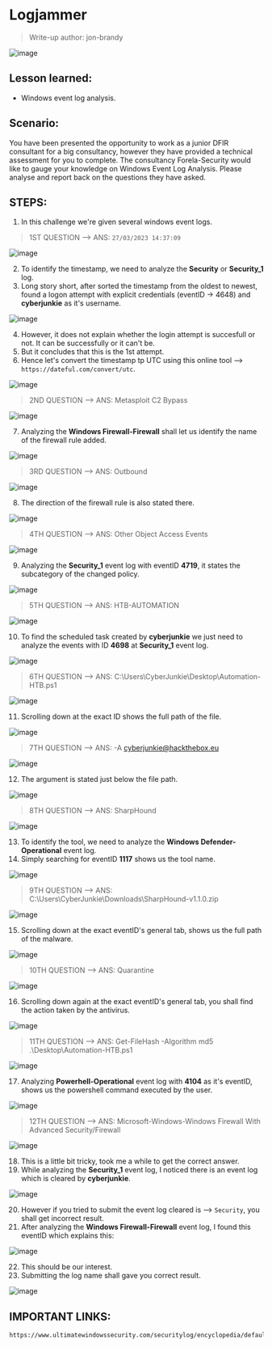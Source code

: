 # Logjammer
> Write-up author: jon-brandy

![image](https://github.com/jon-brandy/hackthebox/assets/70703371/7f39ebc6-1bf6-4352-8165-e19d86fb2006)

## Lesson learned:
- Windows event log analysis.

## Scenario:
<p align="justify">

You have been presented the opportunity to work as a junior DFIR consultant for a big consultancy, however they have provided a technical assessment for you to complete. 
The consultancy Forela-Security would like to gauge your knowledge on Windows Event Log Analysis. Please analyse and report back on the questions they have asked.

</p>

## STEPS:
1. In this challenge we're given several windows event logs. 

> 1ST QUESTION --> ANS: `27/03/2023 14:37:09`

![image](https://github.com/jon-brandy/hackthebox/assets/70703371/5a0b7dda-6ffa-4234-a8dc-d606ffca3564)


2. To identify the timestamp, we need to analyze the **Security** or **Security_1** log.
3. Long story short, after sorted the timestamp from the oldest to newest, found a logon attempt with explicit credentials (eventID -> 4648) and **cyberjunkie** as it's username.

![image](https://github.com/jon-brandy/hackthebox/assets/70703371/2d1e7efa-7b4f-4036-a646-53c5b9f7d08e)


4. However, it does not explain whether the login attempt is succesfull or not. It can be successfully or it can't be.
5. But it concludes that this is the 1st attempt.
6. Hence let's convert the timestamp tp UTC using this online tool --> `https://dateful.com/convert/utc`.

![image](https://github.com/jon-brandy/hackthebox/assets/70703371/86b45242-3f52-4ed0-a1b9-f831f87cddf6)


> 2ND QUESTION --> ANS: Metasploit C2 Bypass

![image](https://github.com/jon-brandy/hackthebox/assets/70703371/333779a9-2bff-4554-84c7-f79130644319)

7. Analyzing the **Windows Firewall-Firewall** shall let us identify the name of the firewall rule added. 


![image](https://github.com/jon-brandy/hackthebox/assets/70703371/0a9605c0-f6e1-46a8-acdc-f26ddd521d37)



> 3RD QUESTION --> ANS: Outbound

![image](https://github.com/jon-brandy/hackthebox/assets/70703371/5f880250-44d7-4ad9-aa5f-0838a36845e9)


8. The direction of the firewall rule is also stated there.

![image](https://github.com/jon-brandy/hackthebox/assets/70703371/036c6743-c20e-427d-9d64-c697ca9015d5)


> 4TH QUESTION --> ANS: Other Object Access Events

![image](https://github.com/jon-brandy/hackthebox/assets/70703371/20348858-350d-47ed-89c5-136bf96addd3)


9. Analyzing the **Security_1** event log with eventID **4719**, it states the subcategory of the changed policy.

![image](https://github.com/jon-brandy/hackthebox/assets/70703371/1887ca59-a2df-4c18-bdd5-1b270ae92c5e)


> 5TH QUESTION --> ANS: HTB-AUTOMATION

![image](https://github.com/jon-brandy/hackthebox/assets/70703371/1836c8d0-253d-4b9c-9a54-ae9d1e7310e2)


10. To find the scheduled task created by **cyberjunkie** we just need to analyze the events with ID **4698** at **Security_1** event log.


![image](https://github.com/jon-brandy/hackthebox/assets/70703371/f5864036-b3ca-421d-8c64-0ee0ef2d9e6c)


> 6TH QUESTION --> ANS: C:\Users\CyberJunkie\Desktop\Automation-HTB.ps1

![image](https://github.com/jon-brandy/hackthebox/assets/70703371/6b24fc2a-c67f-4529-afff-5285417adac1)


11. Scrolling down at the exact ID shows the full path of the file.

![image](https://github.com/jon-brandy/hackthebox/assets/70703371/68c9003f-7ab3-4ef8-9024-1ec4945450b4)



> 7TH QUESTION --> ANS: -A cyberjunkie@hackthebox.eu

![image](https://github.com/jon-brandy/hackthebox/assets/70703371/777a9b04-329f-4bcf-87e1-7eb3ec9b14b7)


12. The argument is stated just below the file path.

![image](https://github.com/jon-brandy/hackthebox/assets/70703371/1b09f60e-6ac5-4590-ac7c-98a9366a5e28)


> 8TH QUESTION --> ANS: SharpHound

![image](https://github.com/jon-brandy/hackthebox/assets/70703371/f34e9494-c82f-4b26-b30d-f77509fcf6cd)


13. To identify the tool, we need to analyze the **Windows Defender-Operational** event log.
14. Simply searching for eventID **1117** shows us the tool name.

![image](https://github.com/jon-brandy/hackthebox/assets/70703371/9bc7137d-a956-4d7d-8971-9e1d68b33af1)


> 9TH QUESTION --> ANS: C:\Users\CyberJunkie\Downloads\SharpHound-v1.1.0.zip

![image](https://github.com/jon-brandy/hackthebox/assets/70703371/4c35cd98-c37f-4468-bb96-56af437cc905)


15. Scrolling down at the exact eventID's general tab, shows us the full path of the malware.

![image](https://github.com/jon-brandy/hackthebox/assets/70703371/48b1f3c6-dd95-48db-921d-e96fd5d95a8a)


> 10TH QUESTION --> ANS: Quarantine

![image](https://github.com/jon-brandy/hackthebox/assets/70703371/9099a991-0742-41d0-8fb5-dbc976592f53)


16. Scrolling down again at the exact eventID's general tab, you shall find the action taken by the antivirus. 

![image](https://github.com/jon-brandy/hackthebox/assets/70703371/43cf2235-70e8-489e-9c24-8de4c57154bf)


> 11TH QUESTION --> ANS: Get-FileHash -Algorithm md5 .\Desktop\Automation-HTB.ps1

![image](https://github.com/jon-brandy/hackthebox/assets/70703371/1335058a-1e50-4c29-82cc-2063b6c148b2)


17. Analyzing **Powerhell-Operational** event log with **4104** as it's eventID, shows us the powershell command executed by the user. 

![image](https://github.com/jon-brandy/hackthebox/assets/70703371/2a109bd6-36aa-4f74-a968-a1ba5a81f81f)


> 12TH QUESTION --> ANS: Microsoft-Windows-Windows Firewall With Advanced Security/Firewall

![image](https://github.com/jon-brandy/hackthebox/assets/70703371/45be88e2-405b-4c2f-8713-210b7b492559)


18. This is a little bit tricky, took me a while to get the correct answer.
19. While analyzing the **Security_1** event log, I noticed there is an event log which is cleared by **cyberjunkie**.

![image](https://github.com/jon-brandy/hackthebox/assets/70703371/dfd9af9c-14b6-40a2-b0f3-e0276978d918)


20. However if you tried to submit the event log cleared is --> `Security`, you shall get incorrect result.
21. After analyzing the **Windows Firewall-Firewall** event log, I found this eventID which explains this:

![image](https://github.com/jon-brandy/hackthebox/assets/70703371/dd4af28c-0960-4a30-a192-ec1e9917584b)


22. This should be our interest.
23. Submitting the log name shall gave you correct result.

![image](https://github.com/jon-brandy/hackthebox/assets/70703371/9ed60f75-717b-4fda-bb02-5ad93feba65e)


## IMPORTANT LINKS:

```
https://www.ultimatewindowssecurity.com/securitylog/encyclopedia/default.aspx
```

